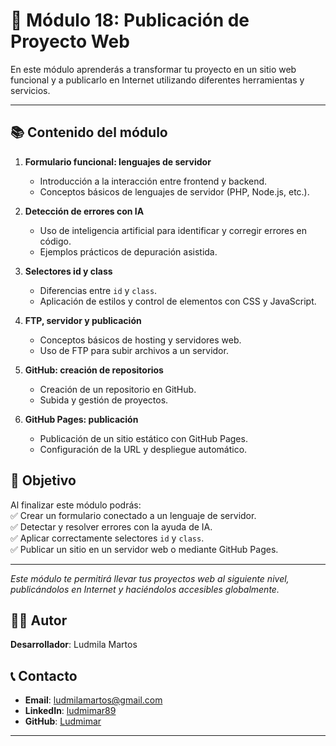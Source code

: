 # 🚀 Módulo 18: Publicación de Proyecto Web

En este módulo aprenderás a transformar tu proyecto en un sitio web funcional y a publicarlo en Internet utilizando diferentes herramientas y servicios.

---

## 📚 Contenido del módulo  

1. **Formulario funcional: lenguajes de servidor**  
   - Introducción a la interacción entre frontend y backend.  
   - Conceptos básicos de lenguajes de servidor (PHP, Node.js, etc.).  

2. **Detección de errores con IA**  
   - Uso de inteligencia artificial para identificar y corregir errores en código.  
   - Ejemplos prácticos de depuración asistida.  

3. **Selectores id y class**  
   - Diferencias entre `id` y `class`.  
   - Aplicación de estilos y control de elementos con CSS y JavaScript.  

4. **FTP, servidor y publicación**  
   - Conceptos básicos de hosting y servidores web.  
   - Uso de FTP para subir archivos a un servidor.  

5. **GitHub: creación de repositorios**  
   - Creación de un repositorio en GitHub.  
   - Subida y gestión de proyectos.  

6. **GitHub Pages: publicación**  
   - Publicación de un sitio estático con GitHub Pages.  
   - Configuración de la URL y despliegue automático.  

## 🎯 Objetivo
Al finalizar este módulo podrás:  
✅ Crear un formulario conectado a un lenguaje de servidor.  
✅ Detectar y resolver errores con la ayuda de IA.  
✅ Aplicar correctamente selectores `id` y `class`.  
✅ Publicar un sitio en un servidor web o mediante GitHub Pages.

---

*Este módulo te permitirá llevar tus proyectos web al siguiente nivel, publicándolos en Internet y haciéndolos accesibles globalmente.*

## 👨‍💻 Autor

**Desarrollador**: Ludmila Martos

## 📞 Contacto

- **Email**: [ludmilamartos@gmail.com](mailto:ludmilamartos@gmail.com)
- **LinkedIn**: [ludmimar89](https://www.linkedin.com/in/ludmimar89/)
- **GitHub**: [Ludmimar](https://github.com/Ludmimar)

---
